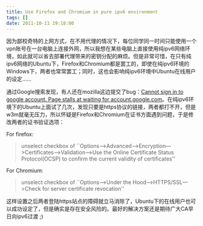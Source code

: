 ```yaml
---
title: Use Firefox and Chromium in pure ipv6 environment
tags: []
date: 2011-10-11 19:18:00
---
```


因为鄙校奇特的上网方式，在不用代理的情况下，每位同学同一时间只能使用一个vpn账号在一台电脑上连接外网，所以我想在某些电脑上直接使用纯ipv6网络环境，如此就可以省去部署代理带来的密钥分配的麻烦。但是非常可惜，在只有纯ipv6网络的Ubuntu下，Firefox和Chromium都是罢工的，即使在纯ipv6环境的Windows下，两者也常常罢工；同时，这也会影响纯ipv6环境中Ubuntu在线用户的设定……

通过Google搜索发现，有人还在mozilla这边提交了bug：[Cannot sign in to google account. Page stalls at waiting for account.google.com](http://support.mozilla.com/zh-TW/questions/877650)。在纯ipv6环境下的Ubuntu上面试了几次，发现只要是https协议的链接，两者都打不开，但是w3m就毫无压力，所以怀疑是Firefox和Chromium在证书方面遇到问题，于是修改两者的证书验证选项：

For firefox:
  > unselect checkbox of ``Options—&gt;Advanced—&gt;Encryption—&gt;Certificates—&gt;Validation—&gt;Use the Online Certificate Status Protocol(OCSP) to confirm the current validity of certificates''  

For Chromium:
  > unselect checkbox of ``Options—&gt;Under the Hood—&gt;HTTPS/SSL—&gt;Check for server certificate revocation''  

这样设置之后两者登陆https站点的障碍就立马消除了，Ubuntu下的在线用户也可以成功设定了，但是确实是存在安全风险的。最好的解决方案还是期待广大CA早日向ipv6过渡 ;)
